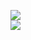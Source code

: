 [![](https://img.shields.io/badge/Made%20With-Github%20Spray-lightgrey.svg?style=for-the-badge&logo=github)](https://github.com/Annihil/github-spray#18839)  
[![](https://i.imgur.com/2DrTn0Z.gif)](https://github.com/Annihil/github-spray)